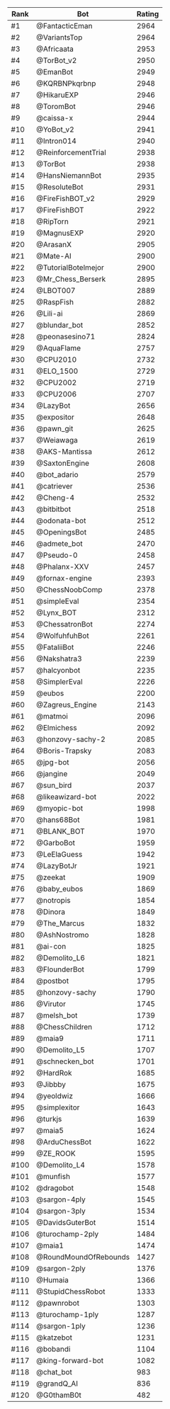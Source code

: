 Rank|Bot|Rating
---|---|---
#1|@FantacticEman|2964
#2|@VariantsTop|2964
#3|@Africaata|2953
#4|@TorBot_v2|2950
#5|@EmanBot|2949
#6|@KQRBNPkqrbnp|2948
#7|@HikaruEXP|2946
#8|@ToromBot|2946
#9|@caissa-x|2944
#10|@YoBot_v2|2941
#11|@Intron014|2940
#12|@ReinforcementTrial|2938
#13|@TorBot|2938
#14|@HansNiemannBot|2935
#15|@ResoluteBot|2931
#16|@FireFishBOT_v2|2929
#17|@FireFishBOT|2922
#18|@RipTorn|2921
#19|@MagnusEXP|2920
#20|@ArasanX|2905
#21|@Mate-AI|2900
#22|@TutorialBotelmejor|2900
#23|@Mr_Chess_Berserk|2895
#24|@LBOT007|2889
#25|@RaspFish|2882
#26|@Lili-ai|2869
#27|@blundar_bot|2852
#28|@peonasesino71|2824
#29|@AquaFlame|2757
#30|@CPU2010|2732
#31|@ELO_1500|2729
#32|@CPU2002|2719
#33|@CPU2006|2707
#34|@LazyBot|2656
#35|@expositor|2648
#36|@pawn_git|2625
#37|@Weiawaga|2619
#38|@AKS-Mantissa|2612
#39|@SaxtonEngine|2608
#40|@bot_adario|2579
#41|@catriever|2536
#42|@Cheng-4|2532
#43|@bitbitbot|2518
#44|@odonata-bot|2512
#45|@OpeningsBot|2485
#46|@admete_bot|2470
#47|@Pseudo-0|2458
#48|@Phalanx-XXV|2457
#49|@fornax-engine|2393
#50|@ChessNoobComp|2378
#51|@simpleEval|2354
#52|@Lynx_BOT|2312
#53|@ChessatronBot|2274
#54|@WolfuhfuhBot|2261
#55|@FataliiBot|2246
#56|@Nakshatra3|2239
#57|@halcyonbot|2235
#58|@SimplerEval|2226
#59|@eubos|2200
#60|@Zagreus_Engine|2143
#61|@matmoi|2096
#62|@Elmichess|2092
#63|@honzovy-sachy-2|2085
#64|@Boris-Trapsky|2083
#65|@jpg-bot|2056
#66|@jangine|2049
#67|@sun_bird|2037
#68|@likeawizard-bot|2022
#69|@myopic-bot|1998
#70|@hans68Bot|1981
#71|@BLANK_BOT|1970
#72|@GarboBot|1959
#73|@LeElaGuess|1942
#74|@LazyBotJr|1921
#75|@zeekat|1909
#76|@baby_eubos|1869
#77|@notropis|1854
#78|@Dinora|1849
#79|@The_Marcus|1832
#80|@AshNostromo|1828
#81|@ai-con|1825
#82|@Demolito_L6|1821
#83|@FlounderBot|1799
#84|@postbot|1795
#85|@honzovy-sachy|1790
#86|@Virutor|1745
#87|@melsh_bot|1739
#88|@ChessChildren|1712
#89|@maia9|1711
#90|@Demolito_L5|1707
#91|@schnecken_bot|1701
#92|@HardRok|1685
#93|@Jibbby|1675
#94|@yeoldwiz|1666
#95|@simplexitor|1643
#96|@turkjs|1639
#97|@maia5|1624
#98|@ArduChessBot|1622
#99|@ZE_ROOK|1595
#100|@Demolito_L4|1578
#101|@munfish|1577
#102|@dragobot|1548
#103|@sargon-4ply|1545
#104|@sargon-3ply|1534
#105|@DavidsGuterBot|1514
#106|@turochamp-2ply|1484
#107|@maia1|1474
#108|@RoundMoundOfRebounds|1427
#109|@sargon-2ply|1376
#110|@Humaia|1366
#111|@StupidChessRobot|1333
#112|@pawnrobot|1303
#113|@turochamp-1ply|1287
#114|@sargon-1ply|1236
#115|@katzebot|1231
#116|@bobandi|1104
#117|@king-forward-bot|1082
#118|@chat_bot|983
#119|@grandQ_AI|836
#120|@G0thamB0t|482
